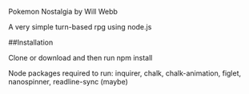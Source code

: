 Pokemon Nostalgia by Will Webb

A very simple turn-based rpg using node.js

##Installation

Clone or download and then run npm install

Node packages required to run: inquirer, chalk, chalk-animation, figlet, nanospinner, readline-sync (maybe)